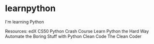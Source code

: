 # learnpython
I'm learning Python

Resources:
edX CS50
Python Crash Course
Learn Python the Hard Way
Automate the Boring Stuff with Python
Clean Code
The Clean Coder
